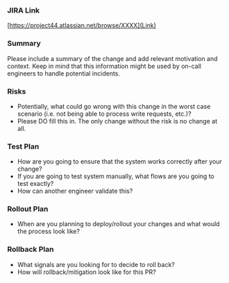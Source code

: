 ### JIRA Link

[https://project44.atlassian.net/browse/XXXX](Link)

### Summary
Please include a summary of the change and add relevant motivation and context. Keep in mind that this information might be used by on-call engineers to handle potential incidents.

### Risks

- Potentially, what could go wrong with this change in the worst case scenario (i.e. not being able to process write requests, etc.)?
- Please DO fill this in. The only change without the risk is no change at all.

### Test Plan

- How are you going to ensure that the system works correctly after your change?
- If you are going to test system manually, what flows are you going to test exactly?
- How can another engineer validate this?

### Rollout Plan

- When are you planning to deploy/rollout your changes and what would the process look like?

### Rollback Plan

- What signals are you looking for to decide to roll back?
- How will rollback/mitigation look like for this PR?
